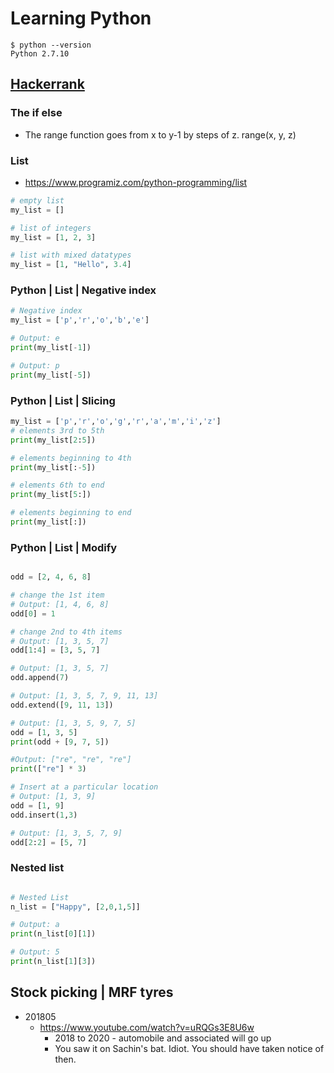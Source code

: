
# Learning Python

```batch
$ python --version
Python 2.7.10
```

## [Hackerrank](https://www.hackerrank.com/challenges/py-if-else/problem)

### The if else

- The range function goes from x to y-1 by steps of z. range(x, y, z)

### List

- https://www.programiz.com/python-programming/list

```python
# empty list
my_list = []

# list of integers
my_list = [1, 2, 3]

# list with mixed datatypes
my_list = [1, "Hello", 3.4]
```

### Python | List | Negative index

```python
# Negative index
my_list = ['p','r','o','b','e']

# Output: e
print(my_list[-1])

# Output: p
print(my_list[-5])

```

### Python | List | Slicing

```python
my_list = ['p','r','o','g','r','a','m','i','z']
# elements 3rd to 5th
print(my_list[2:5])

# elements beginning to 4th
print(my_list[:-5])

# elements 6th to end
print(my_list[5:])

# elements beginning to end
print(my_list[:])
```

### Python | List | Modify

```python

odd = [2, 4, 6, 8]

# change the 1st item
# Output: [1, 4, 6, 8]
odd[0] = 1

# change 2nd to 4th items
# Output: [1, 3, 5, 7]
odd[1:4] = [3, 5, 7]  

# Output: [1, 3, 5, 7]
odd.append(7)

# Output: [1, 3, 5, 7, 9, 11, 13]
odd.extend([9, 11, 13])

# Output: [1, 3, 5, 9, 7, 5]
odd = [1, 3, 5]
print(odd + [9, 7, 5])

#Output: ["re", "re", "re"]
print(["re"] * 3)

# Insert at a particular location
# Output: [1, 3, 9] 
odd = [1, 9]
odd.insert(1,3)

# Output: [1, 3, 5, 7, 9]
odd[2:2] = [5, 7]

```

### Nested list

```python

# Nested List
n_list = ["Happy", [2,0,1,5]]

# Output: a
print(n_list[0][1])

# Output: 5
print(n_list[1][3])

```

## Stock picking | MRF tyres

- 201805
  - https://www.youtube.com/watch?v=uRQGs3E8U6w
    - 2018 to 2020 - automobile and associated will go up
    - You saw it on Sachin's bat. Idiot. You should have taken notice of then.
    
